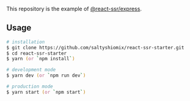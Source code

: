 This repository is the example of [@react-ssr/express](https://npm.im/@react-ssr/express).

## Usage

```zsh
# installation
$ git clone https://github.com/saltyshiomix/react-ssr-starter.git
$ cd react-ssr-starter
$ yarn (or `npm install`)

# development mode
$ yarn dev (or `npm run dev`)

# production mode
$ yarn start (or `npm start`)
```
